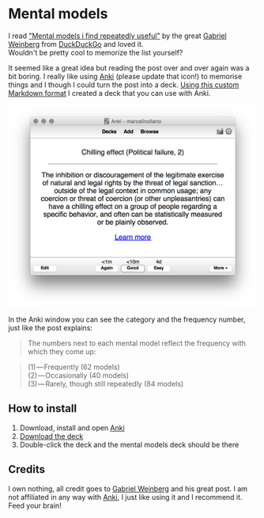 # Mental models

I read ["Mental models i find repeatedly useful"](https://medium.com/@yegg/mental-models-i-find-repeatedly-useful-936f1cc405d#.ngjmxnx5x) by the great [Gabriel Weinberg](https://twitter.com/yegg) from [DuckDuckGo](https://duckduckgo.com) and loved it.<br/>
Wouldn't be pretty cool to memorize the list yourself? 

It seemed like a great idea but reading the post over and over again was a bit boring. I really like using [Anki](http://ankisrs.net) (please update that icon!) to memorise things and I though I could turn the post into a deck. [Using this custom Markdown format](https://gist.github.com/marcelinollano/de710e3d3665162ac752) I created a deck that you can use with Anki.

<img width="634" alt="Anki" src="screen-shot.png">

In the Anki window you can see the category and the frequency number, just like the post explains:

> The numbers next to each mental model reflect the frequency with which they come up: 

> (1) — Frequently (62 models) <br/>
> (2) — Occasionally (40 models) <br/>
> (3) — Rarely, though still repeatedly (84 models)

## How to install

1. Download, install and open [Anki](http://ankisrs.net/#download)
2. [Download the deck](https://github.com/marcelinollano/mental-models/blob/master/mental-models.apkg?raw=true)
3. Double-click the deck and the mental models deck should be there

## Credits

I own nothing, all credit goes to [Gabriel Weinberg](https://twitter.com/yegg) and his great post. I am not affiliated in any way with [Anki](http://ankisrs.net), I just like using it and I recommend it. Feed your brain!
